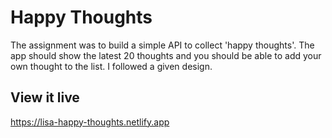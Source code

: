 # Happy Thoughts

The assignment was to build a simple API to collect 'happy thoughts'. The app should show the latest 20 thoughts and you should be able to add your own thought to the list. I followed a given design.

## View it live

https://lisa-happy-thoughts.netlify.app
